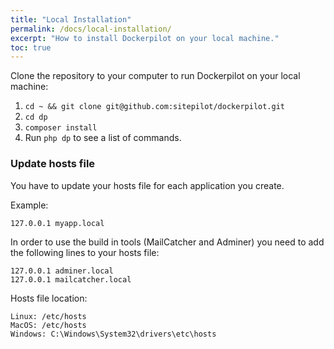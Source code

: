 ```yaml
---
title: "Local Installation"
permalink: /docs/local-installation/
excerpt: "How to install Dockerpilot on your local machine."
toc: true
---
```


Clone the repository to your computer to run Dockerpilot on your local machine:
1. `cd ~ && git clone git@github.com:sitepilot/dockerpilot.git`
1. `cd dp`
1. `composer install`
1. Run `php dp` to see a list of commands.

### Update hosts file
You have to update your hosts file for each application you create.

Example:
```
127.0.0.1 myapp.local
```

In order to use the build in tools (MailCatcher and Adminer) you need to add the following lines to your hosts file:
```
127.0.0.1 adminer.local
127.0.0.1 mailcatcher.local
```

Hosts file location:
```
Linux: /etc/hosts
MacOS: /etc/hosts
Windows: C:\Windows\System32\drivers\etc\hosts
```